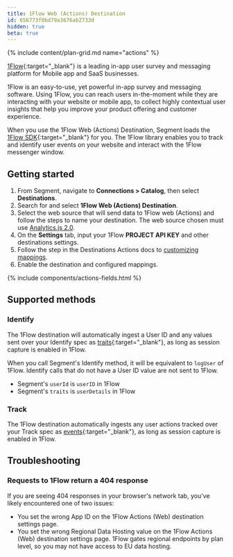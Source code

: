 ```yaml
---
title: 1Flow Web (Actions) Destination
id: 656773f0bd79a3676ab2733d
hidden: true
beta: true
---
```


{% include content/plan-grid.md name="actions" %}

[1Flow](https://1flow.ai/?utm_source=segmentio&utm_medium=docs&utm_campaign=partners){:target="_blank"} is a leading in-app user survey and messaging platform for Mobile app and SaaS businesses.


1Flow is an easy-to-use, yet powerful in-app survey and messaging software. Using 1Flow, you can reach users in-the-moment while they are interacting with your website or mobile app, to collect highly contextual user insights that help you improve your product offering and customer experience.

When you use the 1Flow Web (Actions) Destination, Segment loads the [1Flow SDK](https://1flow.ai/docs/install-sdk/javascript){:target="_blank"} for you. The 1Flow library enables you to track and identify user events on your website and interact with the 1Flow messenger window.


## Getting started

1. From Segment, navigate to  **Connections > Catalog**, then select **Destinations**.
2. Search for and select **1Flow  Web (Actions) Destination**.
3. Select the web source that will send data to 1Flow web (Actions) and follow the steps to name your destination. The web source chosen must use [Analytics.js 2.0](/docs/connections/source/catalog/libraries/website/javascript).
4. On the **Settings** tab, input your 1Flow **PROJECT API KEY** and other destinations settings.
5. Follow the step in the Destinations Actions docs to [customizing mappings](/docs/connections/destinations/action/#customizing-mappings).
6. Enable the destination and configured mappings.

{% include components/actions-fields.html %}

## Supported methods

### Identify

The 1Flow destination will automatically ingest a User ID and any values sent over your Identify spec as [traits](https://docs.1flow.ai/install-sdk/javascript#de21ec0a453d443b88ca4bc1b12dc6bf){:target="_blank"}, as long as session capture is enabled in 1Flow.

When you call Segment's Identify method, it will be equivalent to `logUser` of 1Flow. Identify calls that do not have a User ID value are not sent to 1Flow.
- Segment's `userId` is `userID` in 1Flow 
- Segment's `traits` is `userDetails` in 1Flow

### Track

The 1Flow destination automatically ingests any user actions tracked over your Track spec as [events](https://docs.1flow.ai/install-sdk/javascript#d19201d97efa4ea4b81be6a351709332){:target="_blank"}, as long as session capture is enabled in 1Flow.


## Troubleshooting

### Requests to 1Flow return a 404 response

If you are seeing 404 responses in your browser's network tab, you've likely encountered one of two issues:

- You set the wrong App ID on the 1Flow Actions (Web) destination settings page.
- You set the wrong Regional Data Hosting value on the 1Flow Actions (Web) destination settings page. 1Flow gates regional endpoints by plan level, so you may not have access to EU data hosting.